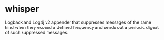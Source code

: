 whisper
=======

Logback and Log4j v2 appender that suppresses messages of the same kind when they exceed a defined frequency and sends out a periodic digest of such suppressed messages.
